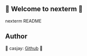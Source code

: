 ## 👋 Welcome to nexterm 🚀  

nexterm README  
  
  
## Author  

🤖 casjay: [Github](https://github.com/casjay) 🤖  
